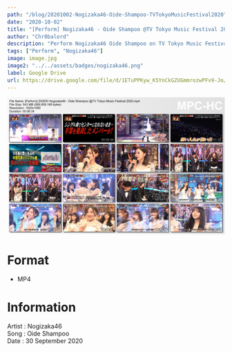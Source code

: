 ```yaml
---
path: "/blog/20201002-Nogizaka46-Oide-Shampoo-TVTokyoMusicFestival2020"
date: "2020-10-02"
title: "[Perform] Nogizaka46 - Oide Shampoo @TV Tokyo Music Festival 2020"
author: "Chr0balord"
description: "Perform Nogizaka46 Oide Shampoo on TV Tokyo Music Festival 2020"
tags: ["Perform", "Nogizaka46"]
image: image.jpg
image2: "../../assets/badges/nogizaka46.png"
label: Google Drive
url: https://drive.google.com/file/d/1ETuPPKyw_K5YnCkGZUGmmrozwPFv9-Jo/view?usp=sharing
---
```


![Nogizaka46 Oide Shampoo](./image.jpg)

# Format

- MP4

# Information

Artist : Nogizaka46 <br/>
Song : Oide Shampoo <br/>
Date : 30 September 2020 <br/>
